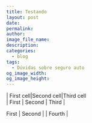 ```yaml
---
title: Testando
layout: post
date:
permalink:
author:
image_file_name:
description:
categories:
  - blog
tags:
  - Dúvidas sobre seguro auto
og_image_width:
og_image_height:
---
```


| First cell|Second cell|Third cell<br>| First | Second | Third |

First | Second | | Fourth |